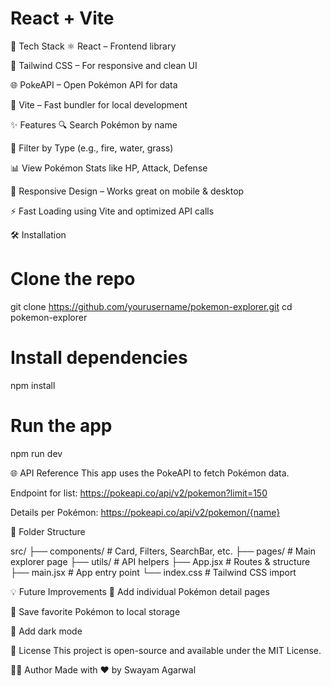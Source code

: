 # React + Vite

🚀 Tech Stack
⚛️ React – Frontend library

💨 Tailwind CSS – For responsive and clean UI

🌐 PokeAPI – Open Pokémon API for data

🌈 Vite – Fast bundler for local development



✨ Features
🔍 Search Pokémon by name

🧪 Filter by Type (e.g., fire, water, grass)

📊 View Pokémon Stats like HP, Attack, Defense

📱 Responsive Design – Works great on mobile & desktop

⚡ Fast Loading using Vite and optimized API calls

🛠️ Installation
# Clone the repo
git clone https://github.com/yourusername/pokemon-explorer.git
cd pokemon-explorer

# Install dependencies
npm install

# Run the app
npm run dev

🌐 API Reference
This app uses the PokeAPI to fetch Pokémon data.

Endpoint for list: https://pokeapi.co/api/v2/pokemon?limit=150

Details per Pokémon: https://pokeapi.co/api/v2/pokemon/{name}

📁 Folder Structure

src/
├── components/        # Card, Filters, SearchBar, etc.
├── pages/             # Main explorer page
├── utils/             # API helpers
├── App.jsx            # Routes & structure
├── main.jsx           # App entry point
└── index.css          # Tailwind CSS import

💡 Future Improvements
💬 Add individual Pokémon detail pages

💾 Save favorite Pokémon to local storage

🌙 Add dark mode

📗 License
This project is open-source and available under the MIT License.

🙋‍♂️ Author
Made with ❤️ by Swayam Agarwal


